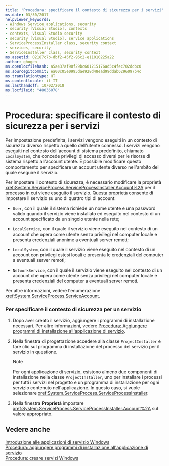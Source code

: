 ```yaml
---
title: 'Procedura: specificare il contesto di sicurezza per i servizi'
ms.date: 03/30/2017
helpviewer_keywords:
- Windows Service applications, security
- security [Visual Studio], contexts
- contexts, Visual Studio security
- security [Visual Studio], service applications
- ServiceProcessInstaller class, security context
- services, security
- ServiceInstaller class, security context
ms.assetid: 02187c7b-dbf2-45f2-96c2-e11010225a22
author: ghogen
ms.openlocfilehash: a5a437af90f29bc601215176ad5c4fec702ddbc0
ms.sourcegitcommit: ea00c05e0995dae928d48ead99ddab6296097b4c
ms.translationtype: HT
ms.contentlocale: it-IT
ms.lasthandoff: 10/02/2018
ms.locfileid: "48036078"
---
```

# <a name="how-to-specify-the-security-context-for-services"></a>Procedura: specificare il contesto di sicurezza per i servizi
Per impostazione predefinita, i servizi vengono eseguiti in un contesto di sicurezza diverso rispetto a quello dell'utente connesso. I servizi vengono eseguiti nel contesto dell'account di sistema predefinito, chiamato `LocalSystem`, che concede privilegi di accesso diversi per le risorse di sistema rispetto all'account utente. È possibile modificare questo comportamento per specificare un account utente diverso nell'ambito del quale eseguire il servizio.  
  
 Per impostare il contesto di sicurezza, è necessario modificare la proprietà <xref:System.ServiceProcess.ServiceProcessInstaller.Account%2A> per il processo in cui viene eseguito il servizio. Questa proprietà consente di impostare il servizio su uno di quattro tipi di account:  
  
-   `User`, con il quale il sistema richiede un nome utente e una password valido quando il servizio viene installato ed eseguito nel contesto di un account specificato da un singolo utente nella rete;  
  
-   `LocalService`, con il quale il servizio viene eseguito nel contesto di un account che opera come utente senza privilegi nel computer locale e presenta credenziali anonime a eventuali server remoti;  
  
-   `LocalSystem`, con il quale il servizio viene eseguito nel contesto di un account con privilegi estesi locali e presenta le credenziali del computer a eventuali server remoti;  
  
-   `NetworkService`, con il quale il servizio viene eseguito nel contesto di un account che opera come utente senza privilegi nel computer locale e presenta credenziali del computer a eventuali server remoti.  
  
 Per altre informazioni, vedere l'enumerazione <xref:System.ServiceProcess.ServiceAccount>.  
  
### <a name="to-specify-the-security-context-for-a-service"></a>Per specificare il contesto di sicurezza per un servizio  
  
1.  Dopo aver creato il servizio, aggiungere i programmi di installazione necessari. Per altre informazioni, vedere [Procedura: Aggiungere programmi di installazione all'applicazione di servizio](../../../docs/framework/windows-services/how-to-add-installers-to-your-service-application.md).  
  
2.  Nella finestra di progettazione accedere alla classe `ProjectInstaller` e fare clic sul programma di installazione del processo del servizio per il servizio in questione.  
  
    > [!NOTE]
    >  Per ogni applicazione di servizio, esistono almeno due componenti di installazione nella classe `ProjectInstaller`, uno per installare i processi per tutti i servizi nel progetto e un programma di installazione per ogni servizio contenuto nell'applicazione. In questo caso, si vuole selezionare <xref:System.ServiceProcess.ServiceProcessInstaller>.  
  
3.  Nella finestra **Proprietà** impostare <xref:System.ServiceProcess.ServiceProcessInstaller.Account%2A> sul valore appropriato.  
  
## <a name="see-also"></a>Vedere anche  
 [Introduzione alle applicazioni di servizio Windows](../../../docs/framework/windows-services/introduction-to-windows-service-applications.md)  
 [Procedura: aggiungere programmi di installazione all'applicazione di servizio](../../../docs/framework/windows-services/how-to-add-installers-to-your-service-application.md)  
 [Procedura: creare servizi Windows](../../../docs/framework/windows-services/how-to-create-windows-services.md)
